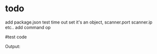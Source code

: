 
# todo
add package.json
test time out
set it's an object, scanner.port scanner.ip etc..
add command op



#test code

Output:
    

